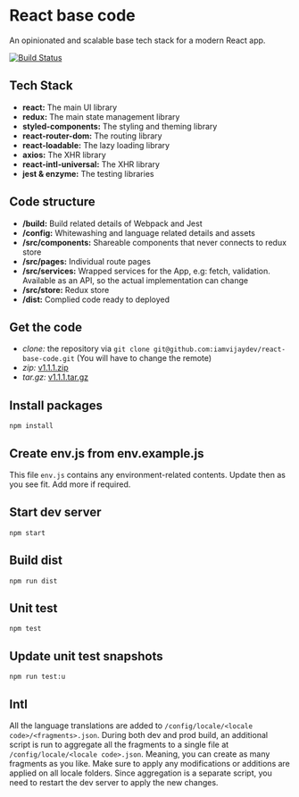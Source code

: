 React base code
===============

An opinionated and scalable base tech stack for a modern React app.

[![Build Status](https://travis-ci.org/iamvijaydev/react-base-code.svg?branch=master)](https://travis-ci.org/iamvijaydev/react-base-code)

## Tech Stack
- **react:** The main UI library
- **redux:** The main state management library
- **styled-components:** The styling and theming library
- **react-router-dom:** The routing library
- **react-loadable:** The lazy loading library
- **axios:** The XHR library
- **react-intl-universal:** The XHR library
- **jest & enzyme:** The testing libraries

## Code structure
- **/build:** Build related details of Webpack and Jest
- **/config:** Whitewashing and language related details and assets
- **/src/components:** Shareable components that never connects to redux store
- **/src/pages:** Individual route pages
- **/src/services:** Wrapped services for the App, e.g: fetch, validation. Available as an API, so the actual implementation can change
- **/src/store:** Redux store
- **/dist:** Complied code ready to deployed

## Get the code
- *clone:* the repository via `git clone git@github.com:iamvijaydev/react-base-code.git` (You will have to change the remote)
- *zip:* [v1.1.1.zip](https://github.com/iamvijaydev/react-base-code/archive/v1.1.1.zip)
- *tar.gz:* [v1.1.1.tar.gz](https://github.com/iamvijaydev/react-base-code/archive/v1.1.1.tar.gz)

## Install packages
```shell
npm install
```

## Create env.js from env.example.js
This file `env.js` contains any environment-related contents. Update then as you see fit. Add more if required.

## Start dev server
```shell
npm start
```

## Build dist
```shell
npm run dist
```

## Unit test
```shell
npm test
```

## Update unit test snapshots
```shell
npm run test:u
```

## Intl
All the language translations are added to `/config/locale/<locale code>/<fragments>.json`. During both dev and prod build, an additional script is run to aggregate all the fragments to a single file at `/config/locale/<locale code>.json`. Meaning, you can create as many fragments as you like. Make sure to apply any modifications or additions are applied on all locale folders. Since aggregation is a separate script, you need to restart the dev server to apply the new changes.
